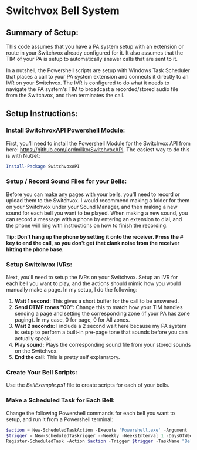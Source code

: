# Switchvox Bell System

## Summary of Setup:
This code assumes that you have a PA system setup with an extension or route in your Switchvox already configured for it.  It also assumes that the TIM of your PA is setup to automatically answer calls that are sent to it.

In a nutshell, the Powershell scripts are setup with Windows Task Scheduler that places a call to your PA system extension and connects it directly to an IVR on your Switchvox.  The IVR is configured to do what it needs to navigate the PA system's TIM to broadcast a recorded/stored audio file from the Switchvox, and then terminates the call.

## Setup Instructions:

### Install SwitchvoxAPI Powershell Module:
First, you'll need to install the Powershell Module for the Switchvox API from here: https://github.com/lordmilko/SwitchvoxAPI.  The easiest way to do this is with NuGet:

```powershell
Install-Package SwitchvoxAPI
```

### Setup / Record Sound Files for your Bells:
Before you can make any pages with your bells, you'll need to record or upload them to the Switchvox.  I would recommend making a folder for them on your Switchvox under your Sound Manager, and then making a new sound for each bell you want to be played.  When making a new sound, you can record a message with a phone by entering an extension to dial, and the phone will ring with instructions on how to finish the recording.

**Tip: Don't hang up the phone by setting it onto the receiver.  Press the # key to end the call, so you don't get that clank noise from the receiver hitting the phone base.**

### Setup Switchvox IVRs:

Next, you'll need to setup the IVRs on your Switchvox.  Setup an IVR for each bell you want to play, and the actions should mimic how you would manually make a page.  In my setup, I do the following:

1. **Wait 1 second:**  This gives a short buffer for the call to be answered.
1. **Send DTMF tones "00":**  Change this to match how your TIM handles sending a page and setting the corresponding zone (if your PA has zone paging).  In my case, 0 for page, 0 for All zones.
1. **Wait 2 seconds:**  I include a 2 second wait here because my PA system is setup to perform a built-in pre-page tone that sounds before you can actually speak.
1. **Play sound:** Plays the corresponding sound file from your stored sounds on the Switchvox.
1. **End the call:** This is pretty self explanatory.

### Create Your Bell Scripts:
Use the *BellExample.ps1* file to create scripts for each of your bells.

### Make a Scheduled Task for Each Bell:
Change the following Powershell commands for each bell you want to setup, and run it from a Powershell terminal:
```powershell
$action = New-ScheduledTaskAction -Execute 'Powershell.exe' -Argument 'C:\Path\To\Your\Bell.ps1'
$trigger = New-ScheduledTaskrigger --Weekly -WeeksInterval 1 -DaysOfWeek Monday,Tuesday,Wednesday,Thursday,Friday -At 10am
Register-ScheduledTask -Action $action -Trigger $trigger -TaskName "Bell Name" -Description "This is a scheduled bell."
```